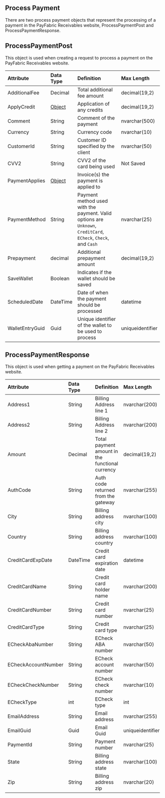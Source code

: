 ## Process Payment
There are two process payment objects that represent the processing of a payment in the PayFabric Receivables website, ProcessPaymentPost and ProcessPaymentResponse. 


## ProcessPaymentPost
This object is used when creating a request to process a payment on the PayFabric Receivables website.

| Attribute | Data Type | Definition | Max Length |
| :----------- | :--------- | :--------- | :--------- |
| AdditionalFee | Decimal | Total additional fee amount | decimal(19,2) |
| ApplyCredit | [Object](ApplyCredit.md#ApplyCreditRequest) | Application of any credits | decimal(19,2) |
| Comment | String | Comment of the payment | nvarchar(500) |
| Currency | String | Currency code | nvarchar(10) |
| CustomerId | String | Customer ID specified by the client | nvarchar(50) |
| CVV2 | String | CVV2 of the card being used | Not Saved |
| PaymentApplies | [Object](PaymentApply.md) | Invoice(s) the payment is applied to |
| PaymentMethod | String | Payment method used with the payment. Valid options are ``Unknown``, ``CreditCard``, ``ECheck``, ``Check``, and ``Cash`` | nvarchar(25) |
| Prepayment | decimal | Additional prepayment amount | decimal(19,2) |
| SaveWallet | Boolean | Indicates if the wallet should be saved |
| ScheduledDate | DateTime | Date of when the payment should be processed | datetime |
| WalletEntryGuid | Guid | Unique identifier of the wallet to be used to process | uniqueidentifier |

## ProcessPaymentResponse
This object is used when getting a payment on the PayFabric Receivables website.

| Attribute | Data Type | Definition | Max Length |
| :----------- | :--------- | :--------- | :--------- |
| Address1 | String | Billing Address line 1 | nvarchar(200) |
| Address2 | String | Billing Address line 2 | nvarchar(200) |
| Amount | Decimal | Total payment amount in the functional currency  | decimal(19,2) |
| AuthCode | String | Auth code returned from the gateway | nvarchar(255) |
| City | String | Billing address city | nvarchar(100) |
| Country | String | Billing address country | nvarchar(100) |
| CreditCardExpDate | DateTime | Credit card expiration date | datetime |
| CreditCardName | String | Credit card holder name | nvarchar(200) |
| CreditCardNumber | String | Credit card number | nvarchar(25) |
| CreditCardType | String | Credit card type | nvarchar(25) |
| ECheckAbaNumber | String | ECheck ABA number | nvarchar(50) |
| ECheckAccountNumber | String | ECheck account number | nvarchar(50) |
| ECheckCheckNumber | String | ECheck check number | nvarchar(10) |
| ECheckType | int | ECheck type | int |
| EmailAddress | String | Email address | nvarchar(255) |
| EmailGuid | Guid | Email Guid | uniqueidentifier |
| PaymentId | String | Payment number | nvarchar(25) |
| State | String | Billing address state | nvarchar(100) |
| Zip | String | Billing address zip | nvarchar(20) |
